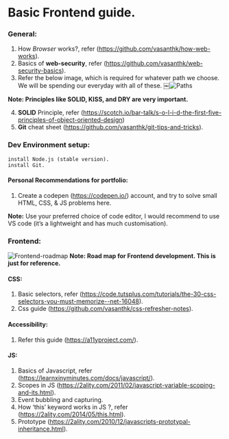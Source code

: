 # Basic Frontend guide.

### General: 

1. How *Browser* works?, refer (https://github.com/vasanthk/how-web-works).
2. Basics of **web-security**, refer (https://github.com/vasanthk/web-security-basics).
3. Refer the below image, which is required for whatever path we choose. We will be spending our everyday with all of these.
￼![Paths](https://cdn-images-1.medium.com/max/2400/1*_wZhhTstI_DCebB2fK2c5g.png)

**Note: Principles like SOLID, KISS, and DRY are very important.**
 
4. **SOLID** Principle, refer (https://scotch.io/bar-talk/s-o-l-i-d-the-first-five-principles-of-object-oriented-design)
5. **Git** cheat sheet (https://github.com/vasanthk/git-tips-and-tricks).

### Dev Environment setup:

```
install Node.js (stable version).
install Git.
``` 
#### Personal Recommendations for portfolio:
  1. Create a codepen (https://codepen.io/) account, and try to solve small HTML, CSS, & JS problems here.

**Note:**
Use your preferred choice of code editor, I would recommend to use VS code (it’s a lightweight and has much customisation).

### Frontend:
![Frontend-roadmap](https://cdn-images-1.medium.com/max/1200/1*V7TMAzvhW7_cn9FbkKqOcQ.png)
**Note: Road map for Frontend development. This is just for reference.**

#### CSS:
1. Basic selectors, refer (https://code.tutsplus.com/tutorials/the-30-css-selectors-you-must-memorize--net-16048).
2. Css guide (https://github.com/vasanthk/css-refresher-notes).

#### Accessibility:
1. Refer this guide (https://a11yproject.com/).

#### JS:
1. Basics of Javascript, refer (https://learnxinyminutes.com/docs/javascript/).
2. Scopes in JS (https://2ality.com/2011/02/javascript-variable-scoping-and-its.html).
3. Event bubbling and capturing.
4. How ‘this’ keyword works in JS ?, refer (https://2ality.com/2014/05/this.html).
5. Prototype (https://2ality.com/2010/12/javascripts-prototypal-inheritance.html).
